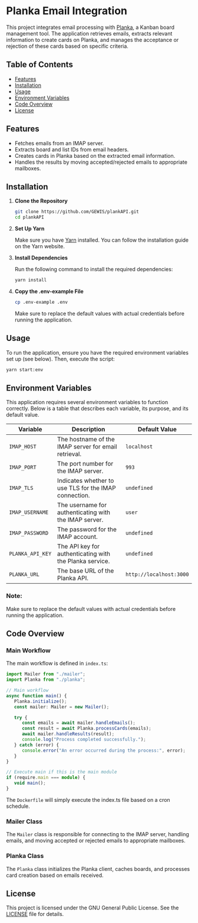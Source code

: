 # Planka Email Integration

This project integrates email processing with [Planka](https://github.com/plankanban/planka?tab=readme-ov-file), a Kanban board management tool. The application retrieves emails, extracts relevant information to create cards on Planka, and manages the acceptance or rejection of these cards based on specific criteria.

## Table of Contents

- [Features](#features)
- [Installation](#installation)
- [Usage](#usage)
- [Environment Variables](#environment-variables)
- [Code Overview](#code-overview)
- [License](#license)

## Features

- Fetches emails from an IMAP server.
- Extracts board and list IDs from email headers.
- Creates cards in Planka based on the extracted email information.
- Handles the results by moving accepted/rejected emails to appropriate mailboxes.

## Installation

1. **Clone the Repository**

   ```bash
   git clone https://github.com/GEWIS/plankAPI.git
   cd plankAPI
   ```

2. **Set Up Yarn**

   Make sure you have [Yarn](https://yarnpkg.com/getting-started/install) installed. You can follow the installation guide on the Yarn website.

3. **Install Dependencies**

   Run the following command to install the required dependencies:

   ```bash
   yarn install
   ```

4. **Copy the .env-example File**

   ```bash
   cp .env-example .env
   ```

   Make sure to replace the default values with actual credentials before running the application.

## Usage

To run the application, ensure you have the required environment variables set up (see below). Then, execute the script:

```bash
yarn start:env
```

## Environment Variables

This application requires several environment variables to function correctly. Below is a table that describes each variable, its purpose, and its default value.

| Variable         | Description                                             | Default Value           |
|------------------|---------------------------------------------------------|-------------------------|
| `IMAP_HOST`      | The hostname of the IMAP server for email retrieval.    | `localhost`             |
| `IMAP_PORT`      | The port number for the IMAP server.                    | `993`                   |
| `IMAP_TLS`       | Indicates whether to use TLS for the IMAP connection.   | `undefined`             |
| `IMAP_USERNAME`  | The username for authenticating with the IMAP server.   | `user`                  |
| `IMAP_PASSWORD`  | The password for the IMAP account.                      | `undefined`             |
| `PLANKA_API_KEY` | The API key for authenticating with the Planka service. | `undefined`             |
| `PLANKA_URL`     | The base URL of the Planka API.                         | `http://localhost:3000` |

### Note:
Make sure to replace the default values with actual credentials before running the application.

## Code Overview

### Main Workflow

The main workflow is defined in `index.ts`:

```typescript
import Mailer from "./mailer";
import Planka from "./planka";

// Main workflow
async function main() {
   Planka.initialize();
   const mailer: Mailer = new Mailer();

   try {
      const emails = await mailer.handleEmails();
      const result = await Planka.processCards(emails);
      await mailer.handleResults(result);
      console.log("Process completed successfully.");
   } catch (error) {
      console.error("An error occurred during the process:", error);
   }
}

// Execute main if this is the main module
if (require.main === module) {
   void main();
}
```

The `Dockerfile` will simply execute the index.ts file based on a cron schedule.

### Mailer Class

The `Mailer` class is responsible for connecting to the IMAP server, handling emails, and moving accepted or rejected emails to appropriate mailboxes.

### Planka Class

The `Planka` class initializes the Planka client, caches boards, and processes card creation based on emails received.

## License

This project is licensed under the GNU General Public License. See the [LICENSE](LICENSE) file for details.
